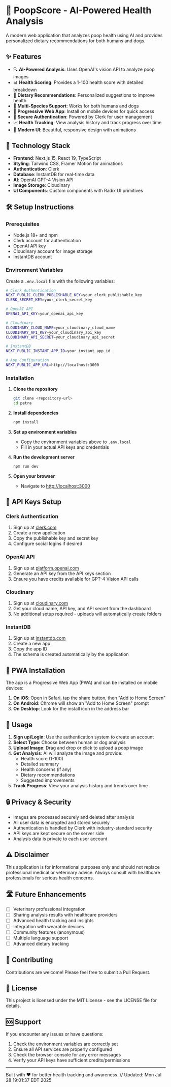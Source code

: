 # 💩 PoopScore - AI-Powered Health Analysis

A modern web application that analyzes poop health using AI and provides personalized dietary recommendations for both humans and dogs.

## ✨ Features

- 🔍 **AI-Powered Analysis**: Uses OpenAI's vision API to analyze poop images
- 📊 **Health Scoring**: Provides a 1-100 health score with detailed breakdown
- 🥗 **Dietary Recommendations**: Personalized suggestions to improve health
- 👤 **Multi-Species Support**: Works for both humans and dogs
- 📱 **Progressive Web App**: Install on mobile devices for quick access
- 🔐 **Secure Authentication**: Powered by Clerk for user management
- 📈 **Health Tracking**: View analysis history and track progress over time
- 🎨 **Modern UI**: Beautiful, responsive design with animations

## 🚀 Technology Stack

- **Frontend**: Next.js 15, React 19, TypeScript
- **Styling**: Tailwind CSS, Framer Motion for animations
- **Authentication**: Clerk
- **Database**: InstantDB for real-time data
- **AI**: OpenAI GPT-4 Vision API
- **Image Storage**: Cloudinary
- **UI Components**: Custom components with Radix UI primitives

## 🛠️ Setup Instructions

### Prerequisites

- Node.js 18+ and npm
- Clerk account for authentication
- OpenAI API key
- Cloudinary account for image storage
- InstantDB account

### Environment Variables

Create a `.env.local` file with the following variables:

```bash
# Clerk Authentication
NEXT_PUBLIC_CLERK_PUBLISHABLE_KEY=your_clerk_publishable_key
CLERK_SECRET_KEY=your_clerk_secret_key

# OpenAI API
OPENAI_API_KEY=your_openai_api_key

# Cloudinary
CLOUDINARY_CLOUD_NAME=your_cloudinary_cloud_name
CLOUDINARY_API_KEY=your_cloudinary_api_key
CLOUDINARY_API_SECRET=your_cloudinary_api_secret

# InstantDB
NEXT_PUBLIC_INSTANT_APP_ID=your_instant_app_id

# App Configuration
NEXT_PUBLIC_APP_URL=http://localhost:3000
```

### Installation

1. **Clone the repository**
   ```bash
   git clone <repository-url>
   cd petra
   ```

2. **Install dependencies**
   ```bash
   npm install
   ```

3. **Set up environment variables**
   - Copy the environment variables above to `.env.local`
   - Fill in your actual API keys and credentials

4. **Run the development server**
   ```bash
   npm run dev
   ```

5. **Open your browser**
   - Navigate to [http://localhost:3000](http://localhost:3000)

## 🔑 API Keys Setup

### Clerk Authentication
1. Sign up at [clerk.com](https://clerk.com)
2. Create a new application
3. Copy the publishable key and secret key
4. Configure social logins if desired

### OpenAI API
1. Sign up at [platform.openai.com](https://platform.openai.com)
2. Generate an API key from the API keys section
3. Ensure you have credits available for GPT-4 Vision API calls

### Cloudinary
1. Sign up at [cloudinary.com](https://cloudinary.com)
2. Get your cloud name, API key, and API secret from the dashboard
3. No additional setup required - uploads will automatically create folders

### InstantDB
1. Sign up at [instantdb.com](https://instantdb.com)
2. Create a new app
3. Copy the app ID
4. The schema is created automatically by the application

## 📱 PWA Installation

The app is a Progressive Web App (PWA) and can be installed on mobile devices:

1. **On iOS**: Open in Safari, tap the share button, then "Add to Home Screen"
2. **On Android**: Chrome will show an "Add to Home Screen" prompt
3. **On Desktop**: Look for the install icon in the address bar

## 🎯 Usage

1. **Sign up/Login**: Use the authentication system to create an account
2. **Select Type**: Choose between human or dog analysis
3. **Upload Image**: Drag and drop or click to upload a poop image
4. **Get Analysis**: AI will analyze the image and provide:
   - Health score (1-100)
   - Detailed summary
   - Health concerns (if any)
   - Dietary recommendations
   - Suggested improvements
5. **Track Progress**: View your analysis history and trends over time

## 🔒 Privacy & Security

- Images are processed securely and deleted after analysis
- All user data is encrypted and stored securely
- Authentication is handled by Clerk with industry-standard security
- API keys are kept secure on the server side
- Analysis data is private to each user account

## ⚠️ Disclaimer

This application is for informational purposes only and should not replace professional medical or veterinary advice. Always consult with healthcare professionals for serious health concerns.

## 🛣️ Future Enhancements

- [ ] Veterinary professional integration
- [ ] Sharing analysis results with healthcare providers
- [ ] Advanced health tracking and insights
- [ ] Integration with wearable devices
- [ ] Community features (anonymous)
- [ ] Multiple language support
- [ ] Advanced dietary tracking

## 🤝 Contributing

Contributions are welcome! Please feel free to submit a Pull Request.

## 📄 License

This project is licensed under the MIT License - see the LICENSE file for details.

## 🆘 Support

If you encounter any issues or have questions:

1. Check the environment variables are correctly set
2. Ensure all API services are properly configured
3. Check the browser console for any error messages
4. Verify your API keys have sufficient credits/permissions

---

Built with ❤️ for better health tracking and awareness.
// Updated: Mon Jul 28 19:01:37 EDT 2025
